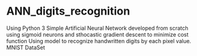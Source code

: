 # ANN_digits_recognition
Using Python 3
Simple Artificial Neural Network developed from scratch using sigmoid neurons and sthocastic gradient descent to minimize cost function
Using model to recognize handwritten digits by each pixel value. MNIST DataSet
